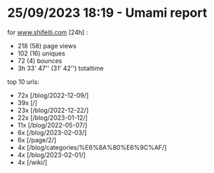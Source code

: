 # 25/09/2023 18:19 - Umami report
for www.shifeiti.com [24h] :

 - 218 (58) page views
 - 102 (16) uniques
 - 72 (4) bounces
 - 3h 33' 47'' (31' 42'') totaltime


top 10 urls:
 - 72x [/blog/2022-12-09/]
 - 39x [/]
 - 23x [/blog/2022-12-22/]
 - 22x [/blog/2023-01-12/]
 - 11x [/blog/2022-05-07/]
 - 6x [/blog/2023-02-03/]
 - 6x [/page/2/]
 - 4x [/blog/categories/%E6%8A%80%E6%9C%AF/]
 - 4x [/blog/2023-02-01/]
 - 4x [/wiki/]


